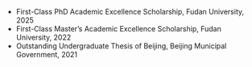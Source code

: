 - First-Class PhD Academic Excellence Scholarship, Fudan University, 2025
- First-Class Master’s Academic Excellence Scholarship, Fudan University, 2022
- Outstanding Undergraduate Thesis of Beijing, Beijing Municipal Government, 2021
